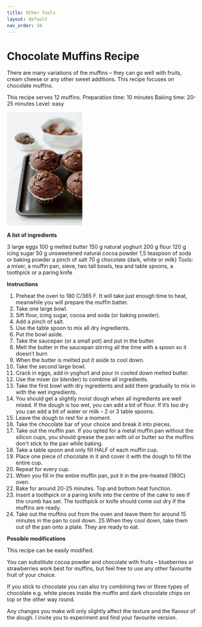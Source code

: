 ```yaml
---
title: Other Tools
layout: default
nav_order: 10
---
```




<h1>Chocolate Muffins Recipe</h1>

There are many variations of the muffins – they can go well with fruits, cream cheese or any other sweet additions. This recipe focuses on chocolate muffins.

This recipe serves 12 muffins.
Preparation time: 10 minutes
Baking time: 20-25 minutes
Level: easy

![Alt text](small_size_chocolate_muffins3jpg.jpg)


**A list of ingredients**

3 large eggs
100 g melted butter
150 g natural yoghurt
200 g flour
120 g icing sugar
50 g unsweetened natural cocoa powder
1,5 teaspoon of soda or baking powder
a pinch of salt
70 g chocolate (dark, white or milk)
Tools: a mixer, a muffin pan, sieve, two tall bowls, tea and table spoons, a toothpick or a paring knife

**Instructions**

1. Preheat the oven to 180 C/365 F. It will take just enough time to heat, meanwhile you will prepare the muffin batter.
2. Take one large bowl.
3. Sift flour, icing sugar, cocoa and soda (or baking powder).
4. Add a pinch of salt.
5. Use the table spoon to mix all dry ingredients.
6. Put the bowl aside.
7. Take the saucepan (or a small pot) and put in the butter.
8. Melt the butter in the saucepan stirring all the time with a spoon so it doesn’t burn
9. When the butter is melted put it aside to cool down.
10. Take the second large bowl.
11. Crack in eggs, add in yoghurt and pour in cooled down melted butter.
12. Use the mixer (or blender) to combine all ingredients.
13. Take the first bowl with dry ingredients and add them gradually to mix in with the wet ingredients.
14. You should get a slightly moist dough when all ingredients are well mixed. If the dough is too wet, you can add a bit of flour. If it’s too dry you can add a bit of water or milk – 2 or 3 table spoons.
15. Leave the dough to rest for a moment.
16. Take the chocolate bar of your choice and break it into pieces.
17. Take out the muffin pan. If you opted for a metal muffin pan without the silicon cups, you should grease the pan with oil or butter so the muffins don't stick to the pan while baking.
18. Take a table spoon and only fill HALF of each muffin cup.
19. Place one piece of chocolate in it and cover it with the dough to fill the entire cup.
20. Repeat for every cup.
21. When you fill in the entire muffin pan, put it in the pre-heated (180C) oven.
22. Bake for around 20-25 minutes. Top and bottom heat function.
23. Insert a toothpick or a paring knife into the centre of the cake to see if the crumb has set. The toothpick or knife should come out dry if the muffins are ready.
24. Take out the muffins out from the oven and leave them for around 15 minutes in the pan to cool down.
25.When they cool down, take them out of the pan onto a plate. They are ready to eat.

**Possible modifications**

This recipe can be easily modified. 

You can substitute cocoa powder and chocolate with fruits – blueberries or strawberries work best for muffins, but feel free to use any other favourite fruit of your choice.

If you stick to chocolate you can also try combining two or three types of chocolate e.g. white pieces inside the muffin and dark chocolate chips on top or the other way round.

Any changes you make will only slightly affect the texture and the flavour of the dough. I invite you to experiment and find your favourite version. 
